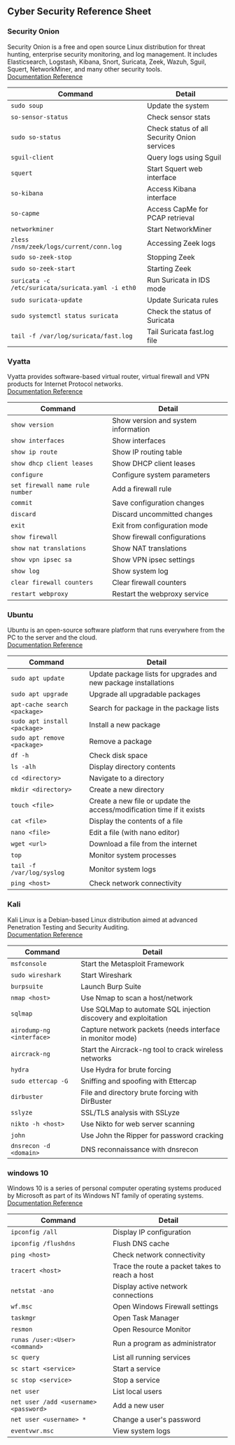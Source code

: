 ## Cyber Security Reference Sheet

### Security Onion

Security Onion is a free and open source Linux distribution for threat hunting, enterprise security monitoring, and log management.
It includes Elasticsearch, Logstash, Kibana, Snort, Suricata, Zeek, Wazuh, Sguil, Squert, NetworkMiner, and many other security tools.  
[Documentation Reference](https://docs.securityonion.net/en/2.3/)

| Command | Detail |
| --- | --- |
| `sudo soup` | Update the system |
| `so-sensor-status` | Check sensor stats |
| `sudo so-status` | Check status of all Security Onion services |
| `sguil-client` | Query logs using Sguil |
| `squert` | Start Squert web interface |
| `so-kibana` | Access Kibana interface |
| `so-capme` | Access CapMe for PCAP retrieval |
| `networkminer` | Start NetworkMiner |
| `zless /nsm/zeek/logs/current/conn.log` | Accessing Zeek logs |
| `sudo so-zeek-stop` | Stopping Zeek |
| `sudo so-zeek-start` | Starting Zeek |
| `suricata -c /etc/suricata/suricata.yaml -i eth0` | Run Suricata in IDS mode |
| `sudo suricata-update` | Update Suricata rules |
| `sudo systemctl status suricata` | Check the status of Suricata |
| `tail -f /var/log/suricata/fast.log` | Tail Suricata fast.log file |

### Vyatta

Vyatta provides software-based virtual router, virtual firewall and VPN products for Internet Protocol networks.  
[Documentation Reference](http://www.brocade.com/content/html/en/configuration-guide/vyatta_icg_preface.html)

| Command | Detail |
| --- | --- |
| `show version` | Show version and system information |
| `show interfaces` | Show interfaces |
| `show ip route` | Show IP routing table |
| `show dhcp client leases` | Show DHCP client leases |
| `configure` | Configure system parameters |
| `set firewall name rule number` | Add a firewall rule |
| `commit` | Save configuration changes |
| `discard` | Discard uncommitted changes |
| `exit` | Exit from configuration mode |
| `show firewall` | Show firewall configurations |
| `show nat translations` | Show NAT translations |
| `show vpn ipsec sa` |  Show VPN ipsec settings |
| `show log` | Show system log |
| `clear firewall counters` | Clear firewall counters |
| `restart webproxy` | Restart the webproxy service |

### Ubuntu

Ubuntu is an open-source software platform that runs everywhere from the PC to the server and the cloud.  
[Documentation Reference](https://help.ubuntu.com/)

| Command | Detail |
| --- | --- |
| `sudo apt update` | Update package lists for upgrades and new package installations |
| `sudo apt upgrade` | Upgrade all upgradable packages |
| `apt-cache search <package>` | Search for package in the package lists |
| `sudo apt install <package>` | Install a new package |
| `sudo apt remove <package>` | Remove a package |
| `df -h` | Check disk space |
| `ls -alh` | Display directory contents |
| `cd <directory>` | Navigate to a directory |
| `mkdir <directory>` | Create a new directory |
| `touch <file>` |  Create a new file or update the access/modification time if it exists |
| `cat <file>` | Display the contents of a file |
| `nano <file>` | Edit a file (with nano editor) |
| `wget <url>` | Download a file from the internet |
| `top` | Monitor system processes |
| `tail -f /var/log/syslog` | Monitor system logs |
| `ping <host>` | Check network connectivity | 

### Kali

Kali Linux is a Debian-based Linux distribution aimed at advanced Penetration Testing and Security Auditing.   
[Documentation Reference](https://www.kali.org/docs/)

| Command | Detail |
| --- | --- |
| `msfconsole` | Start the Metasploit Framework |
| `sudo wireshark` | Start Wireshark |
| `burpsuite` | Launch Burp Suite |
| `nmap <host>` | Use Nmap to scan a host/network |
| `sqlmap` | Use SQLMap to automate SQL injection discovery and exploitation |
| `airodump-ng <interface>` | Capture network packets (needs interface in monitor mode) |
| `aircrack-ng` | Start the Aircrack-ng tool to crack wireless networks |
| `hydra` | Use Hydra for brute forcing |
| `sudo ettercap -G` | Sniffing and spoofing with Ettercap |
| `dirbuster` | File and directory brute forcing with DirBuster |
| `sslyze` | SSL/TLS analysis with SSLyze |
| `nikto -h <host>` | Use Nikto for web server scanning |
| `john` | Use John the Ripper for password cracking |
| `dnsrecon -d <domain>` | DNS reconnaissance with dnsrecon |

### windows 10

Windows 10 is a series of personal computer operating systems produced by Microsoft as part of its Windows NT family of operating systems.  
[Documentation Reference](https://docs.microsoft.com/en-us/windows-server/administration/windows-commands/windows-commands)

| Command | Detail |
| --- | --- |
| `ipconfig /all` | Display IP configuration |
| `ipconfig /flushdns` | Flush DNS cache |
| `ping <host>` | Check network connectivity |
| `tracert <host>` | Trace the route a packet takes to reach a host |
| `netstat -ano` | Display active network connections |
| `wf.msc` | Open Windows Firewall settings |
| `taskmgr` | Open Task Manager |
| `resmon` | Open Resource Monitor |
| `runas /user:<User> <command>` | Run a program as administrator |
| `sc query` | List all running services |
| `sc start <service>` | Start a service |
| `sc stop <service>` | Stop a service |
| `net user` | List local users |
| `net user /add <username> <password>` | Add a new user |
| `net user <username> *` | Change a user's password |
| `eventvwr.msc` | View system logs |
